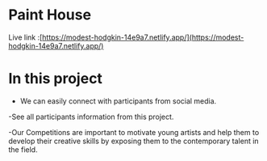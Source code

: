 # Paint House

Live link :[https://modest-hodgkin-14e9a7.netlify.app/](https://modest-hodgkin-14e9a7.netlify.app/)

# In this project

- We can easily connect with participants from social media.

-See all participants information from this project.

-Our Competitions are important to motivate young artists and help them to develop their creative skills by exposing them to the contemporary talent in the field.
